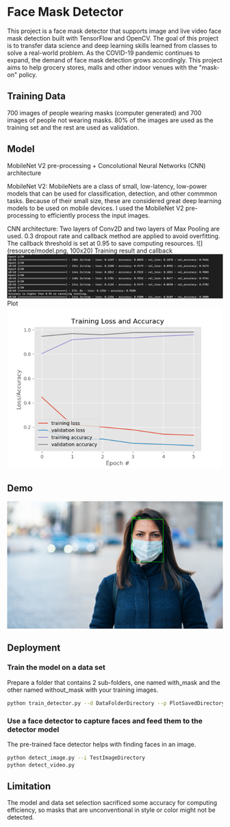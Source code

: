 # Face Mask Detector
This project is a face mask detector that supports image and live video face mask detection built
with TensorFlow and OpenCV. The goal of this project is to transfer data science
and deep learning skills learned from classes to solve a real-world problem.
As the COVID-19 pandemic continues to expand, the demand of face mask detection
grows accordingly. This project aims to help grocery stores, malls
and other indoor venues with the "mask-on" policy.
## Training Data
700 images of people wearing masks (computer generated) and 700 images of people 
not wearing masks. 80% of the images are used as the training set and the
rest are used as validation.
## Model
MobileNet V2 pre-processing + Concolutional Neural Networks (CNN) architecture  

MobileNet V2: MobileNets are a class of small, low-latency, 
low-power models that can be used for classification, 
detection, and other commmon tasks. Because of their small size, these 
are considered great deep learning models to be used on 
mobile devices. I used the MobileNet V2 pre-processing to efficiently
process the input images.
  
CNN architecture: Two layers of Conv2D and two layers of Max Pooling are used. 0.3 dropout rate
and callback method are applied to avoid overfitting. The callback threshold is set at 0.95 to save computing resources.
![](resource/model.png, 100x20)
Training result and callback
![](resource/result.png)  
Plot
![](resource/plot.png)


## Demo
![](resource/demo_img.png)
## Deployment
### Train the model on a data set
Prepare a folder that contains 2 sub-folders, one named with_mask
and the other named without_mask with your training images.
```bash
python train_detector.py --d DataFolderDirectory --p PlotSavedDirectory --m ModelSavedDirectory
```
### Use a face detector to capture faces and feed them to the detector model
The pre-trained face detector helps with finding faces in an image.  
```bash
python detect_image.py --i TestImageDirectory
python detect_video.py
```
## Limitation
The model and data set selection sacrificed some accuracy for computing efficiency, so masks that are unconventional in style or color might not be detected.
